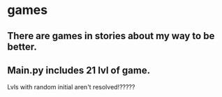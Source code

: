 # games
There are games in stories about my way to be better.
--
Main.py includes 21 lvl of game.
--
Lvls with random initial aren't resolved!?????
